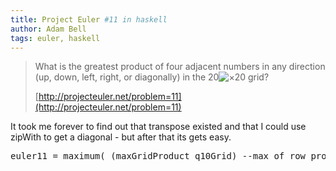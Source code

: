 ```yaml
---
title: Project Euler #11 in haskell
author: Adam Bell
tags: euler, haskell
---
```

> <span>What is the greatest product of four adjacent numbers in any direction (up, down, left, right, or diagonally) in the 20</span>![×](http://projecteuler.net/images/symbol_times.gif)<span>20 grid?</span>
>
> [http://projecteuler.net/problem=11](http://projecteuler.net/problem=11)
<!--more-->
It took me forever to find out that transpose existed and that I could use zipWith to get a diagonal - but after that its gets easy.

<pre>euler11 = maximum(	(maxGridProduct q10Grid) --max of row products :(maxGridProduct $ transpose q10Grid) --max of column products :(maxGridProduct $ diagonalGrid q10Grid)	--max of first diagonal :(maxGridProduct $ diagonalGrid $map reverse q10Grid)	--max of second diagonal :(maxGridProduct $ diagonalGrid $ transpose q10Grid)	--max of first transposed :(maxGridProduct $ diagonalGrid $map reverse $ transpose q10Grid)--max of second : [] ) maxGridProduct :: [[Int]] -> Int maxGridProduct grid = maximum $ map maxRowProduct grid maxRowProduct :: [Int] -> Int maxRowProduct line = maximum . map (product . take 4) $ tails $ line diagonalGrid grid = map (diagonalRow grid) [0..(length grid)] diagonalRow :: [[Int]] -> Int -> [Int] diagonalRow grid offset = zipWith (!!) grid [offset .. max] where len = length $ grid!!0 max = len - 1 q10Grid ::[[Int]] q10Grid = map (map read) $ stringNum where stringNum = map words $ lines " \ \08 02 22 97 38 15 00 40 00 75 04 05 07 78 52 12 50 77 91 08\n \ \49 49 99 40 17 81 18 57 60 87 17 40 98 43 69 48 04 56 62 00\n \ \81 49 31 73 55 79 14 29 93 71 40 67 53 88 30 03 49 13 36 65\n \ \52 70 95 23 04 60 11 42 69 24 68 56 01 32 56 71 37 02 36 91\n \ \22 31 16 71 51 67 63 89 41 92 36 54 22 40 40 28 66 33 13 80\n \ \24 47 32 60 99 03 45 02 44 75 33 53 78 36 84 20 35 17 12 50\n \ \32 98 81 28 64 23 67 10 26 38 40 67 59 54 70 66 18 38 64 70\n \ \67 26 20 68 02 62 12 20 95 63 94 39 63 08 40 91 66 49 94 21\n \ \24 55 58 05 66 73 99 26 97 17 78 78 96 83 14 88 34 89 63 72\n \ \21 36 23 09 75 00 76 44 20 45 35 14 00 61 33 97 34 31 33 95\n \ \78 17 53 28 22 75 31 67 15 94 03 80 04 62 16 14 09 53 56 92\n \ \16 39 05 42 96 35 31 47 55 58 88 24 00 17 54 24 36 29 85 57\n \ \86 56 00 48 35 71 89 07 05 44 44 37 44 60 21 58 51 54 17 58\n \ \19 80 81 68 05 94 47 69 28 73 92 13 86 52 17 77 04 89 55 40\n \ \04 52 08 83 97 35 99 16 07 97 57 32 16 26 26 79 33 27 98 66\n \ \88 36 68 87 57 62 20 72 03 46 33 67 46 55 12 32 63 93 53 69\n \ \04 42 16 73 38 25 39 11 24 94 72 18 08 46 29 32 40 62 76 36\n \ \20 69 36 41 72 30 23 88 34 62 99 69 82 67 59 85 74 04 36 16\n \ \20 73 35 29 78 31 90 01 74 31 49 71 48 86 81 16 23 57 05 54\n \ \01 70 54 71 83 51 54 69 16 92 33 48 61 43 52 01 89 19 67 48" </pre>
